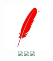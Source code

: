 <br>

<div align="center">
    <img src="https://github.com/GetMyOffers/Nebulas-Learn/blob/master/53F082D5DC4063B7FAAFAAFBB5CD7118.jpg" width="150px">
    <br>
    <a href=""> <img src="https://img.shields.io/badge/%3E-leetcode%20solution-red.svg"></a> <a href="https://legacy.gitbook.com/book/cyc2018/interview-notebook/details"> <img src="https://img.shields.io/badge/--%20-C%2B%2B-ff6347.svg"></a> <a href="https://legacy.gitbook.com/book/cyc2018/interview-notebook/details"> <img src="https://img.shields.io/badge/--%20-Python-ff7256.svg"></a>
    
</div>


